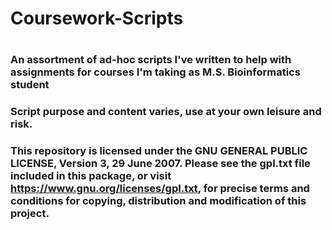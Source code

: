 # Coursework-Scripts
# 
### An assortment of ad-hoc scripts I've written to help with assignments for courses I'm taking as M.S. Bioinformatics student
### Script purpose and content varies, use at your own leisure and risk.
### This repository is licensed under the GNU GENERAL PUBLIC LICENSE, Version 3, 29 June 2007. Please see the gpl.txt file included in this package, or visit https://www.gnu.org/licenses/gpl.txt, for precise terms and conditions for copying, distribution and modification of this project.
